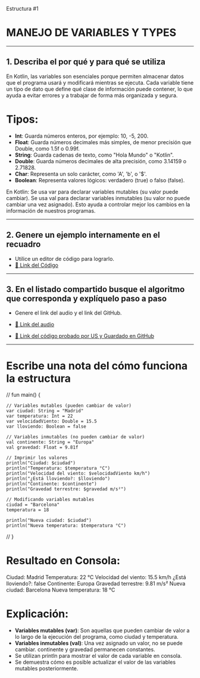Estructura #1

# MANEJO DE VARIABLES Y TYPES

---

## 1. Describa el por qué y para qué se utiliza

En Kotlin, las variables son esenciales porque permiten almacenar datos que el programa usará y modificará mientras se ejecuta.
Cada variable tiene un tipo de dato que define qué clase de información puede contener, lo que ayuda a evitar errores y a trabajar de forma más organizada y segura.

# Tipos:

- **Int**: Guarda números enteros, por ejemplo: 10, -5, 200.
- **Float**: Guarda números decimales más simples, de menor precisión que Double, como 1.5f o 0.99f.
- **String**: Guarda cadenas de texto, como "Hola Mundo" o "Kotlin".
- **Double**: Guarda números decimales de alta precisión, como 3.14159 o 2.71828.
- **Char**: Representa un solo carácter, como 'A', 'b', o '$'.
- **Boolean**: Representa valores lógicos: verdadero (true) o falso (false).

En Kotlin:
Se usa var para declarar variables mutables (su valor puede cambiar).
Se usa val para declarar variables inmutables (su valor no puede cambiar una vez asignado).
Esto ayuda a controlar mejor los cambios en la información de nuestros programas.

---

## 2. Genere un ejemplo internamente en el recuadro

- Utilice un editor de código para lograrlo.
- [🔗 Link del Código](https://pl.kotl.in/mywCjRVjV) <!-- Aquí puedes reemplazar # por el enlace real de tu archivo en GitHub -->

---

## 3. En el listado compartido busque el algoritmo que corresponda y explíquelo paso a paso

- Genere el link del audio y el link del GitHub.
  
- [🔗 Link del audio](https://github.com/mejia-Xsbethx15162/FichasExpos/raw/b5c85e2205b7764e101c14d891f534c24e924ec4/Variables/ManejoVariables_Tipos%20(online-audio-converter.com).mp3)
- [🔗 Link del código probado por US y Guardado en GitHub](https://github.com/mejia-Xsbethx15162/FichasExpos/blob/6db4fd3776e313f94eecd3e12e7f09b559c94157/Variables/Variables.jpeg)

---

# Escribe una nota del cómo funciona la estructura

// fun main() {

    // Variables mutables (pueden cambiar de valor)
    var ciudad: String = "Madrid"
    var temperatura: Int = 22
    var velocidadViento: Double = 15.5
    var lloviendo: Boolean = false

    // Variables inmutables (no pueden cambiar de valor)
    val continente: String = "Europa"
    val gravedad: Float = 9.81f

    // Imprimir los valores
    println("Ciudad: $ciudad")
    println("Temperatura: $temperatura °C")
    println("Velocidad del viento: $velocidadViento km/h")
    println("¿Está lloviendo?: $lloviendo")
    println("Continente: $continente")
    println("Gravedad terrestre: $gravedad m/s²")

    // Modificando variables mutables
    ciudad = "Barcelona"
    temperatura = 18

    println("Nueva ciudad: $ciudad")
    println("Nueva temperatura: $temperatura °C")
// }

# Resultado en Consola:

Ciudad: Madrid
Temperatura: 22 °C
Velocidad del viento: 15.5 km/h
¿Está lloviendo?: false
Continente: Europa
Gravedad terrestre: 9.81 m/s²
Nueva ciudad: Barcelona
Nueva temperatura: 18 °C


# Explicación:

- **Variables mutables (var)**: Son aquellas que pueden cambiar de valor a lo largo de la ejecución del programa, como ciudad y temperatura.
- **Variables inmutables (val)**: Una vez asignado un valor, no se puede cambiar. continente y gravedad permanecen constantes.
- Se utilizan println para mostrar el valor de cada variable en consola.
- Se demuestra cómo es posible actualizar el valor de las variables mutables posteriormente.
